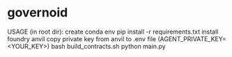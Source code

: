 # governoid

USAGE (in root dir):
create conda env
pip install -r requirements.txt
install foundry
anvil
copy private key from anvil to .env file (AGENT_PRIVATE_KEY=<YOUR_KEY>)
bash build_contracts.sh
python main.py
